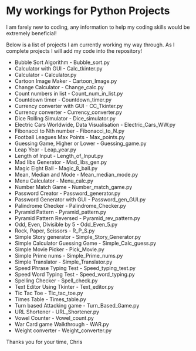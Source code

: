 # My workings for Python Projects

I am farely new to coding, any information to help my coding skills would be extremely beneficial!

Below is a list of projects I am currently working my way through. As I complete projects I will add my code into the repository!

  - Bubble Sort Algorithm - Bubble_sort.py
  - Calculator with GUI - Calc_tkinter.py
  - Calculator - Calculator.py
  - Cartoon Image Maker - Cartoon_Image.py
  - Change Calculator - Change_calc.py
  - Count numbers in list - Count_num_in_list.py
  - Countdown timer - Countdown_timer.py
  - Currency converter with GUI - CC_Tkinter.py
  - Currency converter - Currency_converter.py
  - Dice Rolling Simulator - Dice_simulator.py
  - Electric Cars Worldwide, Data Visualisation - Electric_Cars_WW.py
  - Fibonacci to Nth number - Fibonacci_to_N.py
  - Football Leagues Max Points - Max_points.py
  - Guessing Game, Higher or Lower - Guessing_game.py
  - Leap Year - Leap_year.py
  - Length of Input - Length_of_Input.py
  - Mad libs Generator - Mad_libs_gen.py
  - Magic Eight Ball - Magic_8_ball.py
  - Mean, Median and Mode - Mean_median_mode.py
  - Menu Calculator - Menu_calc.py
  - Number Match Game - Number_match_game.py
  - Password Creator - Password_generator.py
  - Password Generator with GUI - Password_gen_GUI.py
  - Palindrome Checker - Palindrome_Checker.py
  - Pyramid Pattern - Pyramid_pattern.py
  - Pyramid Pattern Reversed - Pyramid_rev_pattern.py
  - Odd, Even, Divisible by 5 - Odd_Even_5.py
  - Rock, Paper, Scissors - R_P_S.py
  - Simple Story generator - Simple_Story_Generator.py
  - Simple Calculator Guessing Game - Simple_Calc_guess.py
  - Simple Movie Picker - Pick_Movie.py
  - Simple Prime nums - Simple_Prime_nums.py
  - Simple Translator - Simple_Translator.py
  - Speed Phrase Typing Test - Speed_typing_test.py
  - Speed Word Typing Test - Speed_word_typing.py
  - Spelling Checker - Spell_check.py
  - Text Editor Using Tkinter - Text_editor.py
  - Tic Tac Toe - Tic_tac_toe.py
  - Times Table - Times_table.py
  - Turn based Attacking game - Turn_Based_Game.py
  - URL Shortener - URL_Shortener.py
  - Vowel Counter - Vowel_count.py
  - War Card game Walkthrough - WAR.py
  - Weight converter - Weight_converter.py

Thanks you for your time,
Chris 
